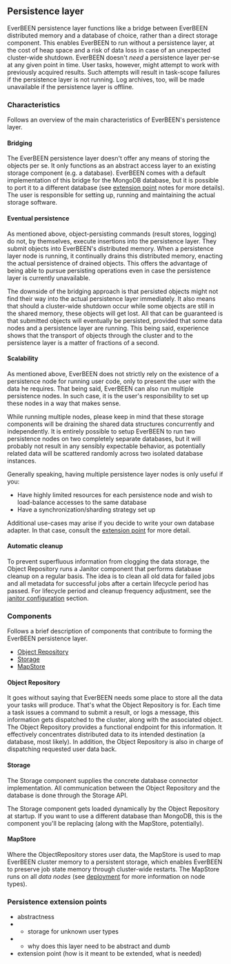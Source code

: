 ## <a id="user.persistence">Persistence layer</a>
EverBEEN persistence layer functions like a bridge between EverBEEN distributed memory and a database of choice, rather than a direct storage component. This enables EverBEEN to run without a persistence layer, at the cost of heap space and a risk of data loss in case of an unexpected cluster-wide shutdown. EverBEEN doesn't *need* a persistence layer per-se at any given point in time. User tasks, however, might attempt to work with previously acquired results. Such attempts will result in task-scope failures if the persistence layer is not running. Log archives, too, will be made unavailable if the persistence layer is offline.



### <a id="user.persistence.characteristics">Characteristics</a>
Follows an overview of the main characteristics of EverBEEN's persistence layer.



#### <a id="user.persistence.characteristics.bridging">Bridging</a>
The EverBEEN persistence layer doesn't offer any means of storing the objects per se. It only functions as an abstract access layer to an existing storage component (e.g. a database). EverBEEN comes with a default implementation of this bridge for the MongoDB database, but it is possible to port it to a different database (see [extension point](#user.persistence.extension) notes for more details). The user is responsible for setting up, running and maintaining the actual storage software.



#### <a id="user.persistence.characteristics.eventual">Eventual persistence</a>
As mentioned above, object-persisting commands (result stores, logging) do not, by themselves, execute insertions into the persistence layer. They submit objects into EverBEEN's distributed memory. When a persistence layer node is running, it continually drains this distributed memory, enacting the actual persistence of drained objects. This offers the advantage of being able to pursue persisting operations even in case the persistence layer is currently unavailable.

The downside of the bridging approach is that persisted objects might not find their way into the actual persistence layer immediately. It also means that should a cluster-wide shutdown occur while some objects are still in the shared memory, these objects will get lost. All that can be guaranteed is that submitted objects will eventually be persisted, provided that some data nodes and a persistence layer are running. This being said, experience shows that the transport of objects through the cluster and to the persistence layer is a matter of fractions of a second.



#### <a id="user.persistence.characteristics.scalability">Scalability</a>
As mentioned above, EverBEEN does not strictly rely on the existence of a persistence node for running user code, only to present the user with the data he requires. That being said, EverBEEN can also run multiple persistence nodes. In such case, it is the user's responsibility to set up these nodes in a way that makes sense.

While running multiple nodes, please keep in mind that these storage components will be draining the shared data structures concurrently and independently. It is entirely possible to setup EverBEEN to run two persistence nodes on two completely separate databases, but it will probably not result in any sensibly expectable behavior, as potentially related data will be scattered randomly across two isolated database instances.

Generally speaking, having multiple persistence layer nodes is only useful if you:
* Have highly limited resources for each persistence node and wish to load-balance accesses to the same database
* Have a synchronization/sharding strategy set up

Additional use-cases may arise if you decide to write your own database adapter. In that case, consult the [extension point](#user.persistence.extension) for more detail.



#### <a id="user.persistence.characteristics.cleanup">Automatic cleanup</a>
To prevent superfluous information from clogging the data storage, the Object Repository runs a Janitor component that performs database cleanup on a regular basis. The idea is to clean all old data for failed jobs and all metadata for successful jobs after a certain lifecycle period has passed. For lifecycle period and cleanup frequency adjustment, see the [janitor configuration](#user.configuration.objectrepo.janitor) section.



### <a id="user.persistence.components">Components</a>
Follows a brief description of components that contribute to forming the EverBEEN persistence layer.

* [Object Repository](#user.persistence.components.objectrepo)
* [Storage](#user.persistence.components.storage)
* [MapStore](#user.persistence.components.mapstore)



#### <a id="user.persistence.components.objectrepo">Object Repository</a>
It goes without saying that EverBEEN needs some place to store all the data your tasks will produce. That's what the Object Repository is for. Each time a task issues a command to submit a result, or logs a message, this information gets dispatched to the cluster, along with the associated object. The Object Repository provides a functional endpoint for this information. It effectively concentrates distributed data to its intended destination (a database, most likely). In addition, the Object Repository is also in charge of dispatching requested user data back.



#### <a id="user.persistence.components.storage">Storage</a>
The Storage component supplies the concrete database connector implementation. All communication between the Object Repository and the database is done through the Storage API.

The Storage component gets loaded dynamically by the Object Repository at startup. If you want to use a different database than MongoDB, this is the component you'll be replacing (along with the MapStore, potentially).



#### <a id="user.persistence.components.mapstore">MapStore</a>
Where the ObjectRepository stores user data, the MapStore is used to map EverBEEN cluster memory to a persistent storage, which enables EverBEEN to preserve job state memory through cluster-wide restarts. The MapStore runs on all *data nodes* (see [deployment](#user.deployment.nodes.types) for more information on node types).



### <a id="user.persistence.extension">Persistence extension points</a>
<!-- TODO -->
* abstractness
* * storage for unknown user types
* * why does this layer need to be abstract and dumb
* extension point (how is it meant to be extended, what is needed)
